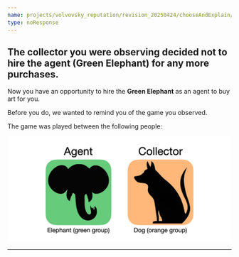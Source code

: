 ```yaml
---
name: projects/volvovsky_reputation/revision_20250424/chooseAndExplain/your_turn.md
type: noResponse
---
```


## The collector you were observing decided not to hire the agent (Green Elephant) for any more purchases.

Now you have an opportunity to hire the **Green Elephant** as an agent to buy art for you.

Before you do, we wanted to remind you of the game you observed.

The game was played between the following people:

![Green Elephant and Orange Dog](projects/volvovsky_reputation/observe_elephant_dog.jpg)

---
